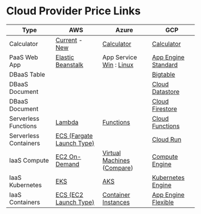 # Cloud Provider Price Links

| Type | AWS | Azure | GCP |
|-|-|-|-|
|Calculator|[Current](https://calculator.s3.amazonaws.com/index.html) - [New](https://calculator.aws/#/)| [Calculator](https://azure.microsoft.com/en-au/pricing/calculator/)| [Calculator](https://cloud.google.com/products/calculator/)|
|PaaS Web App|[Elastic Beanstalk](https://aws.amazon.com/elasticbeanstalk/pricing/)|App Service [Win](https://azure.microsoft.com/en-au/pricing/details/app-service/windows/) : [Linux](https://azure.microsoft.com/en-au/pricing/details/app-service/linux/)|[App Engine Standard](https://cloud.google.com/appengine/pricing)|
|DBaaS Table|||[Bigtable](https://cloud.google.com/bigtable/pricing)|
|DBaaS Document|||[Cloud Datastore](https://cloud.google.com/datastore/pricing)|
|DBaaS Document|||[Cloud Firestore](https://cloud.google.com/firestore/pricing)|
|Serverless Functions|[Lambda](https://aws.amazon.com/lambda/pricing/)|[Functions](https://azure.microsoft.com/en-au/pricing/details/functions/)|[Cloud Functions](https://cloud.google.com/functions/pricing)|
|Serverless Containers|[ECS (Fargate Launch Type)](https://aws.amazon.com/fargate/pricing/)||[Cloud Run](https://cloud.google.com/run/pricing)|
|IaaS Compute|[EC2 On-Demand](https://aws.amazon.com/ec2/pricing/on-demand/)|[Virtual Machines](https://azure.microsoft.com/en-au/pricing/details/virtual-machines/series/) ([Compare](https://azureprice.net/?region=australiaeast&timeoption=month&currency=AUD))|[Compute Engine](https://cloud.google.com/compute/all-pricing)|
|IaaS Kubernetes|[EKS](https://aws.amazon.com/eks/pricing/)|[AKS](https://azure.microsoft.com/en-au/pricing/details/kubernetes-service/)|[Kubernetes Engine](https://cloud.google.com/kubernetes-engine/pricing)|
|IaaS Containers|[ECS (EC2 Launch Type)](https://aws.amazon.com/ecs/pricing/)|[Container Instances](https://azure.microsoft.com/en-au/pricing/details/container-instances/)|[App Engine Flexible](https://cloud.google.com/appengine/pricing)|
